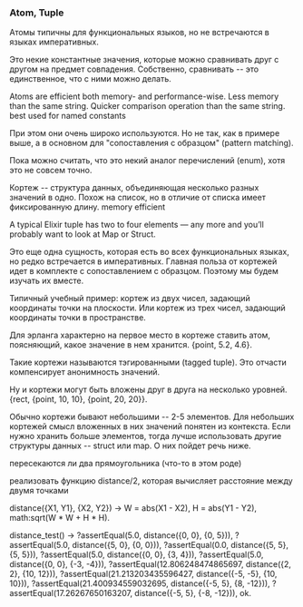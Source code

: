 ### Atom, Tuple

Атомы типичны для функциональных языков, но не встречаются в языках императивных.

Это некие константные значения, которые можно сравнивать друг с другом на предмет совпадения. Собственно, сравнивать -- это единственное, что с ними можно делать.

Atoms are efficient both memory- and performance-wise.
Less memory than the same string.
Quicker comparison operation than the same string.
best used for named constants

При этом они очень широко используются. Но не так, как в примере выше, а в основном для "сопоставления с образцом" (pattern matching). 

Пока можно считать, что это некий аналог перечислений (enum), хотя это не совсем точно.

Кортеж -- структура данных, объединяющая несколько разных значений в одно. Похож на список, но в отличие от списка имеет фиксированную длину.
memory efficient

A typical Elixir tuple has two to four elements —
any more and you’ll probably want to look at Map or Struct.

Это еще одна сущность, которая есть во всех функциональных языках, но редко встречается в императивных. Главная польза от кортежей идет в комплекте с сопоставлением с образцом. Поэтому мы будем изучать их вместе.

Типичный учебный пример: кортеж из двух чисел, задающий координаты точки на плоскости. Или кортеж из трех чисел, задающий координаты точки в пространстве.

Для эрланга характерно на первое место в кортеже ставить атом, поясняющий, какое значение в нем хранится.
{point, 5.2, 4.6}.

Такие кортежи называются тэгированными (tagged tuple). Это отчасти компенсирует анонимность значений.

Ну и кортежи могут быть вложены друг в друга на несколько уровней.
 {rect, {point, 10, 10}, {point, 20, 20}}.
 
Обычно кортежи бывают небольшими -- 2-5 элементов. Для небольших кортежей смысл вложенных в них значений понятен из контекста. Если нужно хранить больше элементов, тогда лучше использовать другие структуры данных -- struct или map. О них пойдет речь ниже.
 
пересекаются ли два прямоугольника (что-то в этом роде)

реализовать функцию distance/2, которая вычисляет расстояние между двумя точками

distance({X1, Y1}, {X2, Y2}) ->
    W = abs(X1 - X2),
    H = abs(Y1 - Y2),
    math:sqrt(W * W + H * H).


distance_test() ->
    ?assertEqual(5.0, distance({0, 0}, {0, 5})),
    ?assertEqual(5.0, distance({5, 0}, {0, 0})),
    ?assertEqual(0.0, distance({5, 5}, {5, 5})),
    ?assertEqual(5.0, distance({0, 0}, {3, 4})),
    ?assertEqual(5.0, distance({0, 0}, {-3, -4})),
    ?assertEqual(12.806248474865697, distance({2, 2}, {10, 12})),
    ?assertEqual(21.213203435596427, distance({-5, -5}, {10, 10})),
    ?assertEqual(21.400934559032695, distance({-5, 5}, {8, -12})),
    ?assertEqual(17.26267650163207, distance({-5, 5}, {-8, -12})),
    ok.
    
